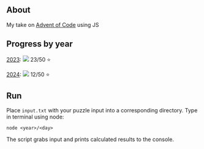 ## About

My take on [Advent of Code](https://adventofcode.com/) using JS

## Progress by year

[2023](2023/README.md): ![](https://geps.dev/progress/46) 23/50 ⭐

[2024](2024/README.md): ![](https://geps.dev/progress/24) 12/50 ⭐

## Run

Place `input.txt` with your puzzle input into a corresponding directory.
Type in terminal using node:

```
node <year>/<day>
```

The script grabs input and prints calculated results to the console.
